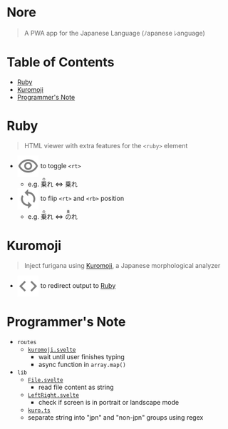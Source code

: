 # Nore <!-- omit in toc -->
> A PWA app for the Japanese Language (ﾉapanese ﾚanguage)


# Table of Contents <!-- omit in toc -->
- [Ruby](#ruby)
- [Kuromoji](#kuromoji)
- [Programmer's Note](#programmers-note)


# Ruby
> HTML viewer with extra features for the `<ruby>` element

- <img align=center src=/doc/assets/visibility.svg> to toggle `<rt>`
    - e.g. <ruby>乗<rt>の</rt></ruby>れ ⇔ 乗れ
- <img align=center src=/doc/assets/loop.svg> to flip `<rt>` and `<rb>` position
    - e.g. <ruby>乗<rt>の</rt></ruby>れ ⇔ <ruby>の<rt>乗</rt></ruby>れ


# Kuromoji
> Inject furigana using [Kuromoji](https://www.atilika.com/ja/kuromoji/), a Japanese morphological analyzer

- <img align=center src=/doc/assets/code.svg> to redirect output to [Ruby](#ruby)


# Programmer's Note
- `routes`
    - [`kuromoji.svelte`](/src/routes/kuromoji.svelte)
        - wait until user finishes typing
        - async function in `array.map()`
- `lib`
    - [`File.svelte`](/src/lib/File.svelte)
        - read file content as string
    - [`LeftRight.svelte`](src/lib/LeftRight.svelte)
        - check if screen is in portrait or landscape mode
    - [`kuro.ts`](src/lib/kuro.ts)
    - separate string into "jpn" and "non-jpn" groups using regex
